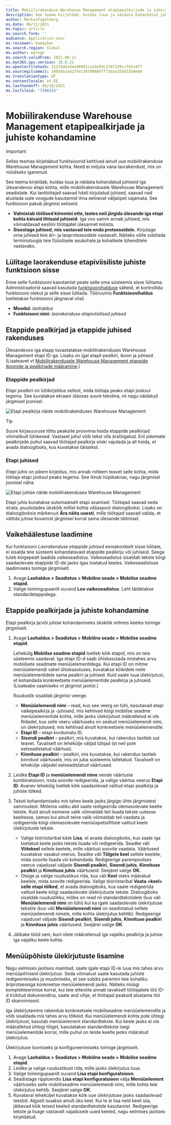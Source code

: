 ```yaml
---
title: Mobiilirakenduse Warehouse Management etapipealkirjade ja juhiste kohandamine
description: See teema kirjeldab, kuidas luua ja näidata kohandatud juhiseid iga ülesandevoo etapi kohta, mille mobiilirakendusele Warehouse Management seadistate.
author: MarkusFogelberg
ms.date: 08/11/2021
ms.topic: article
ms.search.form: ''
audience: Application User
ms.reviewer: kamaybac
ms.search.region: Global
ms.author: mafoge
ms.search.validFrom: 2021-08-11
ms.dyn365.ops.version: 10.0.21
ms.openlocfilehash: 112f4ab1d4ed6081ca14e93c3767139ccf95c9f7
ms.sourcegitcommit: 3d05bb2a423fe130700686ff73daa355d15b0e09
ms.translationtype: HT
ms.contentlocale: et-EE
ms.lasthandoff: 08/16/2021
ms.locfileid: "7386143"
---
```

# <a name="customize-step-titles-and-instructions-for-the-warehouse-management-mobile-app"></a>Mobiilirakenduse Warehouse Management etapipealkirjade ja juhiste kohandamine

> [!IMPORTANT]
> Selles teemas kirjeldatud funktsioonid kehtivad ainult uue mobiilirakenduse Warehouse Management kohta. Need ei mõjuta vana laorakendust, mis on nüüdseks iganenud.

See teema kirjeldab, kuidas luua ja näidata kohandatud juhiseid iga ülesandevoo etapi kohta, mille mobiilirakendusele Warehouse Management seadistate. Kui laotöötajad saavad hästi kirjutatud juhised, saavad nad alustada uute voogude kasutamist ilma eelnevat väljaõpet vajamata. See funktsioon pakub järgmisi eeliseid.

- **Valmistab töölised kiiremini ette, lastes neil järgida ülesande iga etapi kohta käivaid lihtsaid juhiseid.** Iga voo samm annab juhised, mis võimaldavad eesliini töötajatel ülesannet mõista.
- **Sisestage juhised, mis vastavad teie enda protsessidele.** Kirjutage oma juhised teie äri- ja laoprotsessidele vastavalt. Näiteks võite sobitada terminoloogia teie füüsilisele asukohale ja kohalikele lühenditele vastavaks.

## <a name="turn-on-the-warehouse-app-step-instructions-feature"></a>Lülitage laorakenduse etapiviisiliste juhiste funktsioon sisse

Enne selle funktsiooni kasutamist peate selle oma süsteemis sisse lülitama. Administraatorid saavad kasutada [funktsioonihalduse](../../fin-ops-core/fin-ops/get-started/feature-management/feature-management-overview.md) sätteid, et kontrollida funktsiooni olekut ja selle sisse lülitada. Tööruumis **Funktsioonihaldus** loetletakse funktsiooni järgneval viisil.

- **Moodul:** *laohaldus*
- **Funktsiooni nimi:** *laorakenduse etapiviisilised juhised*

## <a name="step-titles-and-step-instructions-in-the-app"></a>Etappide pealkirjad ja etappide juhised rakenduses

Ülesandevoo iga etapp tuvastatakse mobiilirakenduses Warehouse Management etapi ID-ga. Lisaks on igal etapil pealkiri, ikoon ja juhised. (Lisateavet vt [Mobiilirakendusele Warehouse Management etappide ikoonide ja pealkirjade määramine](step-icons-titles.md).)

### <a name="step-titles"></a>Etappide pealkirjad

*Etapi pealkiri* on lühikirjeldus sellest, mida töötaja peaks etapi jooksul tegema. See kuvatakse ekraani ülaosas suure tekstina, nii nagu näidatud järgmisel joonisel.

![Etapi pealkirja näide mobiilirakenduses Warehouse Management](media/wma-step-title.png "Etapi pealkirja näide mobiilirakenduses Warehouse Management")

> [!TIP]
> Suure kirjasuuruse tõttu peaksite proovima hoida etappide pealkirjad võimalikult lühikesed. Vastasel juhul võib tekst olla äralõigatud. Ent pikemate pealkirjade puhul saavad töötajad pealkirja siiski vajutada ja all hoida, et avada dialoogiboks, kus kuvatakse täistekst.

### <a name="step-instructions"></a>Etapi juhised

*Etapi juhis* on pikem kirjeldus, mis annab rohkem teavet selle kohta, mida töötaja etapi jooksul peaks tegema. See ilmub hüpikaknas, nagu järgmisel joonisel näha.

![Etapi juhise näide mobiilirakenduses Warehouse Management](media/wma-step-instructions.png "Etapi juhise näide mobiilirakenduses Warehouse Management")

Etapi juhis kuvatakse automaatselt etapi avamisel. Töötajad saavad seda eirata, puudutades ükskõik millist kohta väljaspool dialoogiboksi. Lisaks on dialoogiboksis märkeruut **Ära näita uuesti**, mille töötajad saavad valida, et vältida juhise kuvamist järgmisel korral sama ülesande täitmisel.

## <a name="load-the-default-setup"></a>Vaikehäälestuse laadimine

Kui funktsiooni *Laorakenduse etappide juhised* esmakordselt sisse lülitate, ei sisalda teie süsteem kohandatavaid etappide pealkirju või juhiseid. Seega tuleb kõigepealt laadida vaikeseadistus. Vaikeseadistus sisaldab tekste kõigi saadaolevate etappide ID-de jaoks igas toetatud keeles. Vaikeseadistuse laadimiseks toimige järgmiselt.

1. Avage **Laohaldus \> Seadistus \> Mobiilne seade \> Mobiilse seadme etapid**.
1. Valige toimingupaanilt suvand **Loo vaikeseadistus**. Leht täidetakse standardetappidega.

## <a name="customize-step-titles-and-instructions"></a>Etappide pealkirjade ja juhiste kohandamine

Etapi pealkirja ja/või juhise kohandamiseks ükskõik mitmes keeles toimige järgmiselt.

1. Avage **Laohaldus \> Seadistus \> Mobiilne seade \> Mobiilse seadme etapid**.

    Lehekülg **Mobiilse seadme etapid** loetleb kõik etapid, mis on teie süsteemis saadaval. Iga etapi ID-d saab ühiskasutada mistahes arvu mobiilsete seadmete menüüelementidega. Kui etapi ID on mitme menüüelemendi vahel ühiskasutuses, kuvatakse kõikidele neile menüüelementidele sama pealkiri ja juhised. Kuid saate luua ülekirjutusi, et kohandada konkreetsete menüüelementide pealkirja ja juhiseid. (Lisateabe saamiseks vt järgmist jaotist.)

    Ruudustik sisaldab järgmisi veerge.

    - **Menüüelemendi nimi** – read, kus see veerg on tühi, kasutavad etapi vaikepealkirja ja -juhiseid, mis kehtivad kõigi mobiilse seadme menüüelementide kohta, mille jaoks ülekirjutust määratletud ei ole. Ridadel, kus selle veeru väärtuseks on seatud menüüelemendi nimi, on ülekirjutused, mis kehtivad ainult konkreetsele menüüelemendile.
    - **Etapi ID** – etapi kordumatu ID.
    - **Sisendi pealkiri** – pealkiri, mis kuvatakse, kui rakendus taotleb uut teavet. Tavaliselt on lehekülje väljad tühjad (st neil pole eelseadistatud väärtusi).
    - **Kinnituse pealkiri** – pealkiri, mis kuvatakse, kui rakendus taotleb kinnitust väärtusele, mis on juba süsteemis talletatud. Tavaliselt on lehekülje väljadel eelseadistatud väärtused.

1. Leidke **Etapi ID** ja **menüüelemendi nime** nende väärtuste kombinatsioon, mida soovite redigeerida, ja valige väärtus veerus **Etapi ID**. Avanev lehekülg loetleb kõik saadaolevad valitud etapi pealkirja ja juhiste tõlked.
1. Teksti kohandamiseks mis tahes keele jaoks järgige ühte järgmistest sammudest. Mõlema valiku abil saate redigeerida olemasolevate keelte tekste. Kuid ainult esimene valik võimaldab teil lisada tekste uutesse keeltesse, samas kui ainult teine valik võimaldab teil vaadata ja redigeerida kõigi olemasolevate menüüspetsiifiliste valitud keele ülekirjutuste tekste.

    - Valige tööriistaribal käsk **Lisa**, et avada dialoogiboks, kus saate iga toetatud keele jaoks tekste lisada või redigeerida. Seadke väli **Viitekeel** sellele keelele, mille väärtusi soovite vaadata. Väärtused kuvatakse vasakul veerus. Seadke väli **Tõlgete keel** sellele keelele, mida soovite lisada või kohandada. Redigeerige parempoolses veerus vajadusel väljade **Sisendi pealkiri**, **Sisendi juhis**, **Kinnituse pealkiri** ja **Kinnituse juhis** väärtuseid. Seejärel valige **OK**.
    - Otsige ja valige ruudustikus rida, kus väli **Keel** oleks määratud keelele, mida soovite redigeerida. Valige tööriistaribal **Vaata &lt;keel&gt; selle etapi tõlked**, et avada dialoogiboks, kus saate redigeerida valitud keele kõigi saadaolevate ülekirjutuste tekste. Dialoogiboks sisaldab ruudustikku, milles on read nii standardtekstidele (kus väli **Menüüelemendi nimi** on tühi) kui ka igale saadaolevale ülekirjutuse tekstile (kus väli **Menüüelemendi nimi** on seadistatud sellele menüüelemendi nimele, mille kohta ülekirjutus kehtib). Redigeerige vajadusel väljade **Sisendi pealkiri**, **Sisendi juhis**, **Kinnituse pealkiri** ja **Kinnituse juhis** väärtuseid. Seejärel valige **OK**.

1. Jätkake tööd seni, kuni olete määratlenud iga vajaliku pealkirja ja juhise iga vajaliku keele kohta.

## <a name="add-menu-specific-overrides"></a>Menüüpõhiste ülekirjutuste lisamine

Nagu eelmises jaotises mainitud, saate igale etapi ID-le luua mis tahes arvu menüüpõhiseid ülekirjutusi. Seda võimalust saate kasutada juhiste redigeerimiseks ja muutmiseks, et see sobiks paremini teie kohaliku äriprotsessiga konkreetse menüüelemendi jaoks. Näiteks müügi komplekteerimise korral, kui teie ettevõte annab tavaliselt töötajatele töö ID-d trükitud dokumendina, saate and vihje, et töötajad peaksid alustama töö ID skannimisest.

Iga ülekirjutamine rakendub konkreetsele mobiilseadme menüüelemendile ja võib sisaldada mis tahes arvu tõlkeid. Kui menüüelemendi kohta pole ühtegi ülekirjutust, kasutab menüüelement standardtekste. Kui keele jaoks ei ole määratletud ühtegi tõlget, kasutatakse standardtekste isegi menüüelementide korral, mille puhul on teiste keelte jaoks määratud ülekirjutus.

Ülekirjutuse loomiseks ja konfigureerimiseks toimige järgmiselt.

1. Avage **Laohaldus \> Seadistus \> Mobiilne seade \> Mobiilse seadme etapid**.
1. Leidke ja valige ruudustikust rida, mille jaoks ülekirjutus luua.
1. Valige toimingupaanilt suvand **Lisa etapi konfiguratsioon**.
1. Seadistage ripploendis **Lisa etapi konfiguratsioon** välja **Menüüelement** väärtuseks selle mobiiliseadme menüüelemendi nimi, mille kohta teie ülekirjutus kehtib. Seejärel valige **OK**.
1. Kuvataval leheküljel kuvatakse kõik uue ülekirjutuse jaoks saadaolevad tekstid. Algselt luuakse ainult üks keel. Kui te ei lisa neid keeli siia, jätkavad kõik teised keeled standardtekstide kasutamist. Redigeerige tekste ja lisage vastavalt vajadusele uued keeled, nagu eelmises jaotises kirjeldatud.
